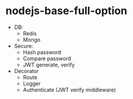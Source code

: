 # nodejs-base-full-option

- DB:
  + Redis
  + Mongo
- Secure:
  + Hash password
  + Compare password
  + JWT generate, verify
- Decorator
  + Route
  + Logger
  + Authenticate (JWT verify middleware) 
